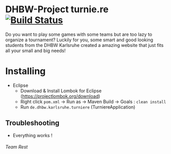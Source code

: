 # DHBW-Project turnie.re [![Build Status](https://travis-ci.com/Malaber/webengineeringdhbw.svg?token=8gXLxT52HoJJ3uBxddBm&branch=master)](https://travis-ci.com/Malaber/webengineeringdhbw)
Do you want to play some games with some teams but are too lazy to organize a tournament?
Luckily for you, some smart and good looking students from the DHBW Karlsruhe created a amazing website that just fits all your small and big needs!

# Installing 
* Eclipse
   - Download & Install Lombok for Eclipse (https://projectlombok.org/download) 
   - Right click `pom.xml` -> Run as -> Maven Build -> Goals : `clean install`
   - Run `de.dhbw.karlsruhe.turniere` (TurniereApplication) 

## Troubleshooting
* Everything works !

###### Team Rest

